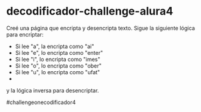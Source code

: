 # decodificador-challenge-alura4

Creé una página que encripta y desencripta texto. 
Sigue la siguiente lógica para encriptar:
- Si lee "a", la encripta como "ai"
- Si lee "e", lo encripta como "enter"
- Si lee "i", lo encripta como "imes"
- Si lee "o", lo encripta como "ober"
- Si lee "u", lo encripta como "ufat"
- 
y la lógica inversa para desencriptar.

#challengeonecodificador4
